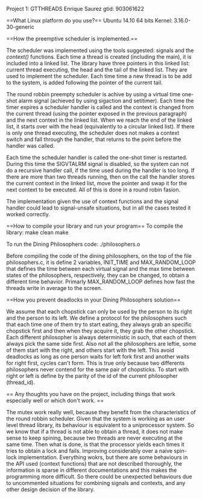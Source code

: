Project 1: GTTHREADS
Enrique Saurez
gtid: 903061622

==What Linux platform do you use?==
Ubuntu 14.10 64 bits
Kernel: 3.16.0-30-generic

==How the preemptive scheduler is implemented.==

The scheduler was implemented using the tools suggested: signals and the *context()* functions. 
Each time a thread is created (including the main), it is included into a linked list. The library have three pointers in this linked list: current thread executing, the head and the tail of the linked list. They are used to implement the scheduler. Each time time a new thread is to be add to the system, is added following the pointer of the current tail.

The round robbin preempty scheduler is achive by using a virtual time one-shot alarm signal (achieved by using sigaction and setitimer). Each time the timer expires a scheduler handler is called and the context is changed from the current thread (using the pointer exposed in the previous paragraph) and the next context in the linked list. When we reach the end of the linked list, it starts over with the head (equivalently to a circular linked list). If there is only one thread executing, the scheduler does not makes a context switch and fall through the handler, that returns to the point before the handler was called. 

Each time the scheduler handler is called the one-shot timer is restarted. During this time the SIGVTALRM signal is disabled, so the system can not do a recursive handler call, if the time used during the handler is too long. If there are more than two threads running, then on the call the handler stores the current context in the linked list, move the pointer and swap it for the next context to be executed. All of this is done in a round robin fasion.


The implementation given the use of context functions and the signal handler could lead to signal-unsafe situations, but in all the cases tested it worked correctly.

==How to compile your library and run your program==
To compile the library:
make clean
make

To run the Dining Philosophers code:
./philosophers.o

Before compiling the code of the dining philosophers, on the top of the file philosophers.c, it is
define 2 variables, INIT\_TIME and MAX\_RANDOM\_LOOP that defines the time between each virtual signal
and the max time between states of the philosophers, respectively, they can be changed, to obtain
a different time behavior. Primarly MAX\_RANDOM\_LOOP defines how fast the threads write in average
to the screen.

==How you prevent deadlocks in your Dining Philosophers solution==

We assume that each chopstick can only be used by the person to its right
and the person to its left. We define a protocol for the philosophers
such that each time one of them try to start eating, they always grab an specific
 chopstick first and then when they acquire it, they grab the 
other chopstick.
Each different philosopher is always deterministic in such, that each of them
always pick the same side first. Also not all the philosophers are leftie, 
some of them start with the right, and others start with the left.
This avoid deadlocks as long as one person waits for left fork first 
and another waits for right first, cycles can't form. This is true only because two differents 
philosophers never contend for the same pair of chopsticks.
To start with right or left is define by the parity of the id of the current
philosopher (thread\_id).


== Any thoughts you have on the project, including things that work especially well or which don't work. ==

The mutex work really well, because they benefit from the characteristics of the round 
robbin scheduler. Given that the system is working as an user level thread library, its behaviour
is equivalent to a uniprocessor system. So we know that if a thread is not able to obtain a thread,
it does not make sense to keep spining, because two threads are never executing at the same time. 
Then what is done, is that the processor yields each times it tries to obtain a lock and fails.
Improving considerably over a naive spin-lock implementation.
Everything wokrs, but there are some behaviours in the API used (context functions) that are 
not described thoroughly, the information is sparse in different documentations and this makes 
the programming more difficult. So there could be unexpected behaviours due to uncommented
situations for combining signals and contexts, and any other design decision of the library.
